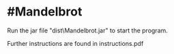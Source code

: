 #Mandelbrot
=====================

Run the jar file "dist\Mandelbrot.jar" to start the program.

Further instructions are found in instructions.pdf